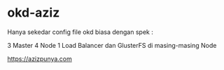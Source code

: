 # okd-aziz
Hanya sekedar config file okd biasa dengan spek :

3 Master
4 Node
1 Load Balancer
dan GlusterFS di masing-masing Node

https://azizpunya.com